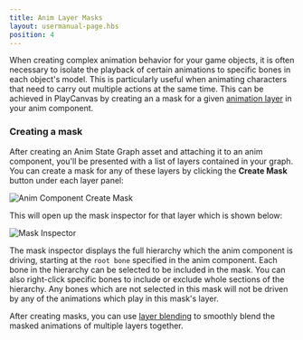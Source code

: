 ```yaml
---
title: Anim Layer Masks
layout: usermanual-page.hbs
position: 4
---
```


When creating complex animation behavior for your game objects, it is often necessary to isolate the playback of certain animations to specific bones in each object's model. This is particularly useful when animating characters that need to carry out multiple actions at the same time. This can be achieved in PlayCanvas by creating an a mask for a given [animation layer](/en/user-manual/animation/anim-state-graph-assets/#layers/) in your anim component.

### Creating a mask

After creating an Anim State Graph asset and attaching it to an anim component, you'll be presented with a list of layers contained in your graph. You can create a mask for any of these layers by clicking the **Create Mask** button under each layer panel:

![Anim Component Create Mask][1]

 This will open up the mask inspector for that layer which is shown below:

![Mask Inspector][2]

The mask inspector displays the full hierarchy which the anim component is driving, starting at the `root bone` specified in the anim component. Each bone in the hierarchy can be selected to be included in the mask. You can also right-click specific bones to include or exclude whole sections of the hierarchy. Any bones which are not selected in this mask will not be driven by any of the animations which play in this mask's layer.

After creating masks, you can use [layer blending](/en/user-manual/animation/anim-state-graph-assets/#layer-blending) to smoothly blend the masked animations of multiple layers together.

[1]: /images/user-manual/anim/anim_component_create_mask.png
[2]: /images/user-manual/anim/anim_mask_inspector.png

